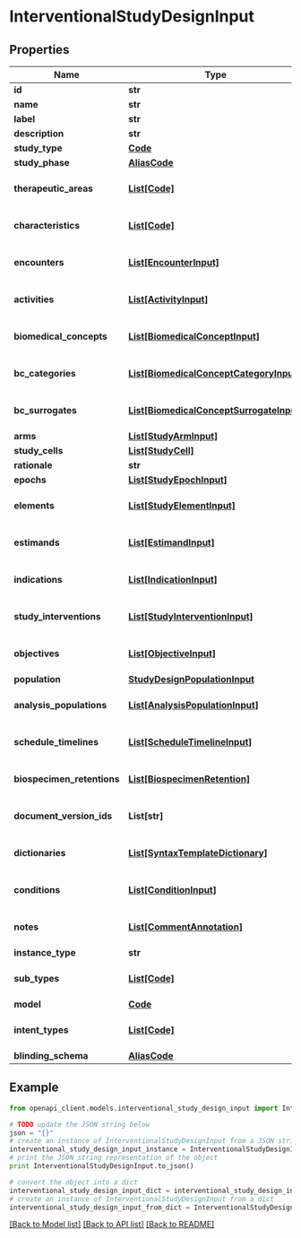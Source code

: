 # InterventionalStudyDesignInput


## Properties
Name | Type | Description | Notes
------------ | ------------- | ------------- | -------------
**id** | **str** |  | 
**name** | **str** |  | 
**label** | **str** |  | [optional] 
**description** | **str** |  | [optional] 
**study_type** | [**Code**](Code.md) |  | [optional] 
**study_phase** | [**AliasCode**](AliasCode.md) |  | [optional] 
**therapeutic_areas** | [**List[Code]**](Code.md) |  | [optional] [default to []]
**characteristics** | [**List[Code]**](Code.md) |  | [optional] [default to []]
**encounters** | [**List[EncounterInput]**](EncounterInput.md) |  | [optional] [default to []]
**activities** | [**List[ActivityInput]**](ActivityInput.md) |  | [optional] [default to []]
**biomedical_concepts** | [**List[BiomedicalConceptInput]**](BiomedicalConceptInput.md) |  | [optional] [default to []]
**bc_categories** | [**List[BiomedicalConceptCategoryInput]**](BiomedicalConceptCategoryInput.md) |  | [optional] [default to []]
**bc_surrogates** | [**List[BiomedicalConceptSurrogateInput]**](BiomedicalConceptSurrogateInput.md) |  | [optional] [default to []]
**arms** | [**List[StudyArmInput]**](StudyArmInput.md) |  | 
**study_cells** | [**List[StudyCell]**](StudyCell.md) |  | 
**rationale** | **str** |  | 
**epochs** | [**List[StudyEpochInput]**](StudyEpochInput.md) |  | 
**elements** | [**List[StudyElementInput]**](StudyElementInput.md) |  | [optional] [default to []]
**estimands** | [**List[EstimandInput]**](EstimandInput.md) |  | [optional] [default to []]
**indications** | [**List[IndicationInput]**](IndicationInput.md) |  | [optional] [default to []]
**study_interventions** | [**List[StudyInterventionInput]**](StudyInterventionInput.md) |  | [optional] [default to []]
**objectives** | [**List[ObjectiveInput]**](ObjectiveInput.md) |  | [optional] [default to []]
**population** | [**StudyDesignPopulationInput**](StudyDesignPopulationInput.md) |  | [optional] 
**analysis_populations** | [**List[AnalysisPopulationInput]**](AnalysisPopulationInput.md) |  | [optional] [default to []]
**schedule_timelines** | [**List[ScheduleTimelineInput]**](ScheduleTimelineInput.md) |  | [optional] [default to []]
**biospecimen_retentions** | [**List[BiospecimenRetention]**](BiospecimenRetention.md) |  | [optional] [default to []]
**document_version_ids** | **List[str]** |  | [optional] [default to []]
**dictionaries** | [**List[SyntaxTemplateDictionary]**](SyntaxTemplateDictionary.md) |  | [optional] [default to []]
**conditions** | [**List[ConditionInput]**](ConditionInput.md) |  | [optional] [default to []]
**notes** | [**List[CommentAnnotation]**](CommentAnnotation.md) |  | [optional] [default to []]
**instance_type** | **str** |  | 
**sub_types** | [**List[Code]**](Code.md) |  | [optional] [default to []]
**model** | [**Code**](Code.md) |  | 
**intent_types** | [**List[Code]**](Code.md) |  | [optional] [default to []]
**blinding_schema** | [**AliasCode**](AliasCode.md) |  | [optional] 

## Example

```python
from openapi_client.models.interventional_study_design_input import InterventionalStudyDesignInput

# TODO update the JSON string below
json = "{}"
# create an instance of InterventionalStudyDesignInput from a JSON string
interventional_study_design_input_instance = InterventionalStudyDesignInput.from_json(json)
# print the JSON string representation of the object
print InterventionalStudyDesignInput.to_json()

# convert the object into a dict
interventional_study_design_input_dict = interventional_study_design_input_instance.to_dict()
# create an instance of InterventionalStudyDesignInput from a dict
interventional_study_design_input_from_dict = InterventionalStudyDesignInput.from_dict(interventional_study_design_input_dict)
```
[[Back to Model list]](../README.md#documentation-for-models) [[Back to API list]](../README.md#documentation-for-api-endpoints) [[Back to README]](../README.md)


